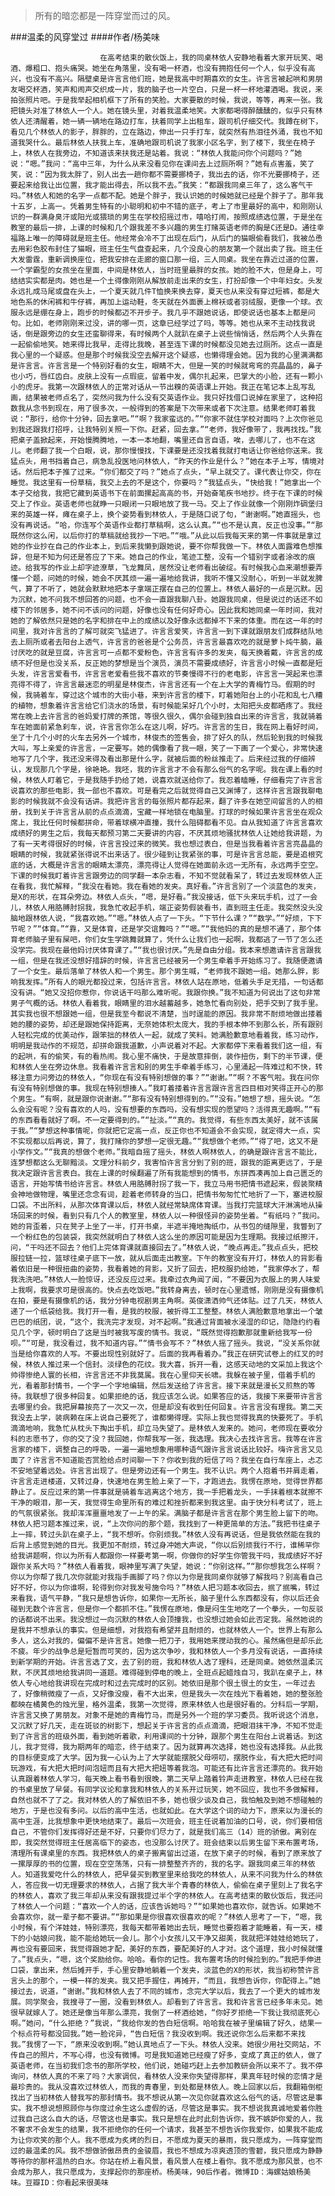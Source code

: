 > 所有的暗恋都是一阵穿堂而过的风。

###温柔的风穿堂过
####作者/杨美味

						在高考结束的散伙饭上，我的同桌林依人安静地看着大家开玩笑、喝酒、爆粗口、抱头痛哭。她坐在角落里，没有喝一杯酒，也没有拥抱任何一个人，似乎没有高兴，也没有不高兴。隔壁桌是许言言他们班，她是我高中时期喜欢的女生。许言言被起哄和男朋友喝交杯酒，笑声和闹声交织成一片，我的脑子也一片空白，只是一杯一杯地灌酒喝。我说，来拍张照片吧。于是我举起相机框下了所有的笑脸。大家要散的时候，我说，等等，再来一张。我把镜头对准了林依人一个人。她在镜头里，对着我温柔地笑。大家都喝得醉醺醺的，似乎只有林依人还清醒着，她一辆一辆地在路边打车，扶着同学上出租车，跟司机仔细交代。我蹲在树下，看见几个林依人的影子，胖胖的，立在路边，伸出一只手打车，就突然有热泪往外涌，我也不知道我哭什么。最后林依人扶我上车，准确地跟司机说了我家小区名字，到了楼下，我坐在椅子上，林依人在我旁边，不知道该来扶我还是站着。我说：“林依人我能问你个问题吗？”她说：“嗯。”我问：“高中三年，为什么从来没看见你在课间去上过厕所啊？”她有点害羞，笑了笑，说：“因为我太胖了，别人出去一趟你都不需要挪椅子，我出去的话，你不光要挪椅子，还要起来给我让出位置，我才能出得去，所以我不去。”我笑：“都跟我同桌三年了，这么客气干吗。”林依人和她的名字一点都不配。她是个胖子，我认识她的时候她就已经是个胖子了。那年我十五岁，上高一。凭着男生特有的小聪明和初中不错的底子，考上了市里最好的高中，和刚刚认识的一群满身臭汗或阳光或猥琐的男生在学校招摇过市，嘻哈打闹，按照成绩选位置，于是坐在教室的最后一排，上课的时候和几个跟我差不多兴趣的男生打赌英语老师的胸是C还是D。通往幸福路上唯一的障碍就是班主任。他经常会冷不丁出现在后门，从后门的猫眼偷看我们，我被怂恿去用彩色胶布封住了猫眼，班主任生气盘查起来，几个没良心的朋友第一个就出卖了我。班主任大发雷霆，重新调换座位，把我安排在走廊的窗口那一组，三人同桌。我坐在靠近过道的位置，一个学霸型的女孩坐在里面，中间是林依人，当时班里最胖的女孩。她的脸不大，但是身上，可结结实实都是肉。她也是一个土得像刚刚从解放前走出来的女生，打扮却像一个中年妇女。头发永远扎成马尾或盘在头上，一个夏天就几件T恤换来换去穿，夏天也从来没有穿过短裤，都是大地色系的休闲裤和牛仔裤，再加上运动鞋，冬天就在外面裹上棉袄或者羽绒服，更像一个球。衣服永远是绷在身上，跑步的时候都迈不开步子。我几乎不跟她说话，即使说话也基本上都是问句。比如，老师刚刚来过没，讲的哪一页，这章已经学过了吗，等等。她也从来不主动找我说话，倒是跟旁边的女生还蛮聊得来，有时候两个人就趴在桌子上说些悄悄话，然后两个人头靠在一起偷偷地笑。她来得比我早，走得比我晚，甚至连下课的时候都没见她去过厕所。这点一直是我心里的一个疑惑。但是那个时候我没空去解开这个疑惑，也懒得理会她。因为我的心里满满都是许言言。许言言是一个特别好看的女生，眼睛不大，但是一笑的时候就弯弯的亮晶晶的，鼻子也小巧，唇红齿白。皮肤上没有一点瑕疵，留着中发，偶尔扎起来，巴掌大的小脸，还有一颗小小的虎牙。我第一次跟林依人的正常对话从一节出糗的英语课上开始。我正在笔记本上乱写乱画，结果被老师点名了，突然问我为什么没有交英语作业。我只好找借口说掉在家里了，这种招数我从念书到现在，用了很多次，一般得到的答案是下次带来或者下次注意。结果老师盯着我说：“那行，给你十分钟，回去拿吧。”“啊？我家蛮远的。”“你家不就住学校对面吗？上次你爸见到我还跟我打招呼，让我特别关照一下你。赶紧，回去拿。”“老师，我好像带了，我再找找。”我把桌子盖掀起来，开始慢腾腾地，一本一本地翻，嘴里还自言自语，唉，去哪儿了，也不在这儿。老师翻了我一个白眼，说，那你慢慢找，下课要是还没找着我就打电话让你爸给你送来。我猛点头，用书挡着自己，病急乱投医地问林依人，“昨天的作业是什么？”她在本子上写，情境对话。然后把本子推了过来。“你们都交了吗？”她点了点头，“早上就交了。课代表让你交，你在睡觉。我这里有一份草稿，我交上去的不是这个，你要吗？”我猛点头，“快给我！”她拿出一个本子交给我，我把它藏到英语书下在前面摞起高高的书，开始奋笔疾书地抄。终于在下课的时候交上了作业。英语老师也就睁一只眼闭一只眼地放了我一马。交上了作业就像一个刚刚炸碉堡归来的英雄一样，瘫在桌子上，换个姿势看到林依人，于是随口说了句，“谢谢啊。”她直摇头，也没有再说话。“哈，你连写个英语作业都打草稿啊，这么认真。”“也不是认真，反正也没事。”“那既然你这么闲，以后你打的草稿就给我抄一下吧。”“哦。”从此以后我每天来的第一件事就是拿过她的作业抄在自己的作业本上，到后来我懒到跟她说，要不你帮我做一下。林依人面露难色想推辞，但是不知为何还是答应了下来。她自己的作业，笔迹工整，没有一个错别字或者涂改的痕迹。给我写的作业上却字迹潦草，飞龙舞凤，居然没让老师看出破绽。有时候我心血来潮想要弄懂一个题，问她的时候，她会不厌其烦一遍一遍地给我讲，我听不懂又没耐心，听到一半就发脾气，算了不听了，她就会默默地把本子拿端正摆在自己的位置上。林依人最好的一点是沉默。因为沉默，她不问我不想回答的问题，也不会一直跟我聊八卦。她跟我同桌，但是说过的话还不如楼下的邻居多，她不问不该问的问题，好像也没有任何好奇心。因此我和她同桌一年时间，我对她的了解依然只是她的名字和排在中上的成绩以及好像永远都掉不下来的体重。而在这一年的时间里，我对许言言的了解可就突飞猛进了。许言言爱笑，许言言一到下课就跟朋友们成群结队地去上厕所或者去阳台上透气，许言言的爸爸是个公务员，许言言最喜欢吃的就是萝卜炖牛腩，最讨厌吃的就是豆腐，许言言可一点都不爱粉色，许言言有许多的发夹，每天换着戴，许言言的成绩不好但是也没关系，反正她的梦想是当个演员，演员不需要成绩好，许言言小时候一直都是短头发，许言言爱看书，许言言老爱看些我不喜欢的节奏慢得不行的老电影，许言言一哭起来也漂亮得不得了，许言言最迷恋的明星是林俊杰，许言言还有一个在上大学的青梅竹马。假期的时候，我骑着车，穿过这个城市的大街小巷，来到许言言的楼下，盯着她阳台上的小花和乱七八糟的植物，想象着许言言给它们浇水的场景，有时候能呆好几个小时，太阳把头皮都晒疼了。我经常在晚上去许言言的爸妈爱打牌的茶馆，等很久很久，偶尔会碰到独自出来的许言言，我就骑着车在她面前紧急刹车，说，许言言你怎么在这儿啊，好巧。许言言的生日，我在网上看好时间，坐了十几个小时的火车去另外一个城市，林俊杰的签售会，排了好久的队，然后轮到我的时候我大叫，写上亲爱的许言言，一定要写。她的偶像看了我一眼，笑了一下画了一个爱心，非常快速地写了几个字，我还没来得及看出那是什么字，就被后面的粉丝推走了。后来经过我的仔细辨认，发现那几个字是，徐艳艳。我呸，我的许言言才不会有那么俗气的名字呢。我在课上看的时候，林依人盯着它，于是我随手扔给了她，说喜欢就送给你了。我忍着瞌睡，仔细看完了许言言说喜欢的那些电影，我一部也不喜欢。可是看完之后就觉得自己又渊博了，这样许言言跟我聊电影的时候我就不会没有话讲。我把许言言的每张照片都存起来，翻了许多在她空间留言的人的相册，找到关于许言言从前的点点滴滴，宝藏一样地锁在电脑里。打球的时候如果许言言坐在观众席上，我比任何时候都拼命，带着球横冲直撞，我什么阻碍都看不见。自从我知道了许言言喜欢成绩好的男生之后，我每天都预习第二天要讲的内容，不厌其烦地骚扰林依人让她给我讲题，为了有一天考得很好的时候，许言言投过来的微笑。我也想过表白，但是当我看着许言言亮晶晶的眼睛的时候，我就紧张得说不出来话了。很少碰到让我紧张的事，可是许言言总能，要是追根究底的话，大概是许言言的眼睛太漂亮，漂亮得让人觉得在她面前永远一无所有，永远两手空空。下课的时候我盯着许言言跟旁边的同学翻一本杂志看，不知不觉就看呆了，转过去发现林依人正在看我，我忙解释，“我没在看她。我在看她的发夹。真好看。”许言言别了一个淡蓝色的发夹，是X的形状，在耳朵旁边。林依人点头，“嗯，是好看。”我没接话，低下头来玩手机，过了一会儿，林依人用胳膊肘拐我，我急忙收起手机，端正姿势假装看书，直到班主任走。我突然没头没脑地跟林依人说，“我喜欢她。”“嗯。”林依人点了一下头。“下节什么课？”“数学。”“好烦，下下节呢？”“体育。”“靠，又是体育，还是学交谊舞吗？”“嗯。”“我他妈的真的是想不通了，那个体育老师脑子里有屎吧，你们女生学跳舞就算了，凭什么让我们也一起啊，我都逃了一节了怎么还没学完。我现在最他妈讨厌体育课了。”“我也很讨厌。”先是自由分组。我本来想邀请许言言跟我一组，但是在我还没想好措辞的时候，许言言已经被另一个男生牵着手开始练习了。我随便邀请了一个女生。最后落单了林依人和一个男生。那个男生喊，“老师我不跟她一组。她那么胖，影响我发挥。”所有人的眼光都投过来，包括许言言。林依人站在原地，低着头手足无措，一句话都没有讲。“她又没招你惹你，你说话干吗那么难听呢。我跟你换。”我不知道为何说出了这句非常男子气概的话。林依人看着我，眼睛里的泪水越蓄越多，她急忙看向别处，把手交到了我手里。其实我也很不想跟她一组，但是我至今都说不清楚，当时逞能的原因。我非常不耐烦地做出搂着她的腰的姿势，却还是跟她保持距离，无奈她体积太庞大，我的手根本伸不到那么长，所有跟别人轻松完成的优美动作，跟笨拙的林依人一起，就成了笑料。她满脸歉意地看着我，练习动作，明明是我动作的不规范，却拼命跟我道歉，小声说着对不起。大家都停下来看着我们这一组，有的起哄，有的偷笑，有的看热闹。我心里不痛快，于是故意摔倒，装作扭伤，剩下的半节课，便和林依人坐在旁边休息。我看着许言言和别的男生手牵着手练习，心里涌起一阵难过和不快，转移注意力问旁边的林依人，“你现在有没有特别想做的事？”“谢谢。”“啊？不客气啦。我在问你有没有特别想做的事。我现在特别想揍人。”我盯着搂着许言言跟许言言四目相对笑得正开心的那个男生。“有啊，就是跟你说谢谢。”“那有没有特别想得到的。”“没有。”她想了想，摇头说。“怎么会没有呢？没有喜欢的人吗，没有想要的东西吗，没有想实现的愿望吗？活得真无趣啊。”“有的东西看看就好了啊。不一定要得到的。”“扯淡。”“真的。我觉得，有些东西太美好，就不该属于我。”“梦想这种事情呢，你就把它定高一点，反正你也不知道会不会实现，就定得大一点，实不实现都以后再说，算了，我打赌你的梦想一定很无趣。”“我想做个老师。”“得了吧，这又不是小学作文。”“我真的想做个老师。”我暗自摇了摇头，林依人啊林依人，的确是跟许言言不能比，连梦想都这么无聊黯淡。文理分科前夕，我害怕许言言分到了别的班，跟我的距离更远了，于是我决定跟许言言表白。我在上课的时候翻遍了所有我能想到的情书，东拼西凑再加上自己匮乏的语言，开始写情书给许言言。林依人用胳膊肘拐了我一下，我立马用书把情书遮起来，假装聚精会神地做物理，嘴里还念念有词，趁着老师转身的当口，把情书匆匆忙忙地折了一下，塞进校服口袋。不出所料，从那次体育课以后，林依人就经常缺席体育课。当我打完篮球大汗淋漓地从操场回来的时候，看到只有几个人的教室里，林依人以一种很怪异的姿势坐着。“有纸吗？”我问。她的背歪着，只在凳子上坐了一半，打开书桌，半遮半掩地掏纸巾，从书包的缝隙里，我瞥到了一个粉红色的包装袋，我突然就明白了林依人这么坐的原因可能是因为生理期。我接过纸擦汗，问，“干吗还不回去？他们上完体育课就直接回去了。”林依人说，“晚点再走。”我点点头，把校服拉链一拉，篮球往桌子底下一放，就从后面走出教室。下午的教室没有开灯，林依人的背影看着依旧是一种很扭曲的姿势，我看着她的背影，又折了回去，把校服扔给她，“我家停水了，帮我洗洗吧。”林依人一脸惊讶，还没反应过来。我牵过衣角闻了闻，“不要因为衣服上的男人味爱上我啊，我要求可是很高的。快点去吃饭吧。”我转身离去，顿时在心里遗憾，刚刚是没有摄像机在拍，要是有摄像机的话，我分分钟电视剧男主角啊。英俊潇洒帅气还体贴。过了几天，林依人递了一个纸袋给我。我打开一看，是我的校服，被折得工工整整。林依人满脸歉意地拿出一个皱巴巴的纸团，说，“这个，我洗完才发现，对不起啊。”我通过背面被水浸湿的印记，隐隐约约看见几个字，顿时明白了这是当时被我写废的情书。我说，“既然觉得抱歉那就重新给我写一份呗。”“可是，我没看过，我不知道内容。”“情书会写不？”林依人摇了摇头。我说，“没关系你就当是给你喜欢的人写。不要出现性别就好了。后面的我再看着办。”我正在研究试卷上的红叉的时候，林依人推过来一个信封。淡绿色的花纹。我大喜，拆开一看，这感天动地的文采加上我这个帅得惨绝人寰的长相，许言言还不非我莫属。我在心里仰天长啸。我躲在被子里，借着手机的光，看着那封情书，一个字一个字地编辑，然后发送给了许言言。接下来就是漫长又煎熬的等待。我联想了很多种回复。如果拒绝的话，我应该怎么说。如果答应的话，我接下来要带许言言去哪里约会。我把屏幕按亮了一次又一次，但是却没有收到任何回复。许言言没有理我。第二天我没去上学，装病赖在床上说自己要死了，谁都懒得理。实际上我也觉得我真的快要死了。手机滴滴地响，我急忙从枕头下掏出手机，却立马失望了。是林依人发来的。她问，老师现在要收分科的志愿书了，你的交了没？我回她，你帮我写一张，我选理。我决心去找许言言。我等在许言言家的楼下，调整自己的呼吸，一遍一遍地想象用哪种语气跟许言言说话比较好。嗨许言言又见面了？许言言不知道能否赏脸给点时间聊一下？你收到我的短信了吗？我坐在自行车座上，忐忑不安地望着远处。许言言出现了。但是旁边还有一个男生。我不认识。两个人抱着书并肩走着，许言言走进楼道，又转过身，快速地在男生脸上亲了一下，才跑进去。我愣在原地，觉得世界都静止了。反应过来的第一件事就是骑着车逃离这个地方，我一手把着龙头，一手抹着根本就擦不干净的眼泪，那一天，我觉得生命里所有的难过和挫折都来到我这里。由于快分科考试了，班上的气氛很紧张。我却浑浑噩噩地发了一上午的呆。满脑子都是许言言在那个男生脸上留下的吻。林依人把习题本推过来，说，“上次你问的那个题，我找到了一种更简单的方法。”我把书往桌子上一摔，转过头趴在桌子上，“我不想听。你别烦我。”林依人没有再说话，但是我依然能在我的后背上感觉到她的目光。我更加不耐烦，转过身冲她大声说，“你以后别烦我行不行，谁稀罕你给我讲题啊，你以为所有人都跟你一样要考第一啊，你做你的好学生你管我干吗，我成绩好不好跟你关系大吗？”林依人看着我，眼神里写满了失望，她说：“你别这样。”“那你想我怎么样啊？你以为你帮了我几次你就能对我指手画脚了吗？你以为你是我同桌你就够了解我吗？别高看自己好不好，你以为你谁啊，轮得到你对我发号施令吗？”林依人把习题本收回去，抿了抿嘴，转过来看我，语气平静，“我只是想告诉你，如果你一无所长，脑子里什么东西都没有，你以后还会碰到无数个许言言，但是你一个都抓不住。”我愣在原地，像是闷生生地吃了一个拳头，一句反驳的话都说不出来。我没想过一向沉默的林依人会顶撞我，也没想过她会如此否定我。虽然她说的是我并不想承认的事实。但是细想，对我抱有希望并且耐烦的，也就林依人一个。世界上有那么多人，这么对我的，偏偏不是许言言。她像一把刀子，我用她来搅动我的心。虽然痛但是却乐此不疲。年少的战争总是短暂而可笑的，因为这次争吵，我和林依人一个多月没有说话，一直持续到新学期的开始。许言言选了文，去了别的班，我和林依人选了理科，还是同桌。她依然温柔沉默，不厌其烦地给我讲同一道题。难得碰到停电的晚上，全班点起蜡烛自习，我趴在桌子上，林依人专心地给我讲现在完成时和过去完成时的区别。她依旧是那个很土很土的女生，一年过去了，好像稍微瘦了一点，又好像没瘦，看不大出来，但是我头一次在烛光下看着她，她的整张脸都映在橘黄色的烛光里，格外温柔，我第一次觉得，原来林依人也是很好看的。分科后一学期，许言言又换了男朋友。对象不是她的青梅竹马，而是另外一个班的学习委员。我听说这个消息，又沉默了好几天，走在斑驳的树影下，想起关于许言言的点点滴滴，把眼泪抹干净，不知不觉走到了许言言的班级外面，看到她听着歌，利用课间的十分钟，跟那个男生在阳台上说着话。到这儿，我才觉得，我为期两年的暗恋，终于结束了。因为就算再次选择，她也没有选择我。从此我的目标便变成了大学。因为我一心认为上了大学就能摆脱父母唠叨，摆脱作业，有大把大把时间玩游戏，有大把大把时间泡妞而且有大把大把妞等着我泡。可能还有比许言言还漂亮的。我开始认真跟着林依人学习，每天晚上看书看到很晚，第二天早上踏着铃声走进教室，林依人已经在我的书桌里放了早餐。有同学议论和拿我和林依人的关系开过玩笑，她不回应，我也不多做解释，自然也就不了了之。我对林依人的了解依旧不多，她也很少谈及自己，我怕触及到她不想碰触的地方，于是也没有多问。以后的高中生活，也就如此。在大学这个词的动力下，原来以为漫长的高中生涯，比我想象中更快地结束了。最后一次班会，班主任说着加油的口号，说，你们要相信自己，不管你们发挥得好还是不好，只要你们尽力了，就是我们高三（14）班的骄傲。离别在即，我突然觉得班主任居高临下的姿态，也没那么讨厌了。班会结束以后男生留下来布置考场，清理所有课桌里的东西。我把林依人的桌子搬离留出过道，在放下桌子的时候，看到了原来放了一摞厚厚的书的位置，现在空空荡荡，只有一排整整齐齐的，我的名字。跟我同桌三年的林依人。知道我爱吃什么的林依人，把早餐买到教室里来给我吃的林依人，从来不问我为什么的林依人，答应我一切无理要求的林依人，占据了我大半个青春的林依人，偷偷在桌子里刻上了我名字的林依人，喜欢了我三年却从来没有跟我提过半个字的林依人。在高考结束的散伙饭后，我还问了林依人一个问题：“喜欢一个人的话，应该告诉她吗？”“如果她也喜欢你，就告诉。如果她不会喜欢你，就一辈子都不要讲。”“那如果是你很喜欢很喜欢的呢？”林依人思考了一下，“嗯，我小时候，有个洋娃娃，特别漂亮，我每天都带着她出去玩，睡觉也要抱着才能睡着，有一天，楼下的小姑娘问我，能不能给她玩一会儿。那个小女孩儿又干净又甜美，我就把洋娃娃给她玩了，再也没有要回来，我觉得跟她才配，美好的东西，要配美好的人才对。这个道理，我小时候就懂了。”我点头，“嗯，这个奖励给你。哈哈。看你的记性。我布置考场的时候捡到的。”我把手伸进口袋，拿出来，然后摊开手，手心里安静地躺着一个发夹，淡蓝色的X的形状，我当初称赞许言言头上的那个，一模一样的发夹。我又把手握住，再摊开，“而且，我想告诉你，你配得上。”她接过去，说道，“谢谢。”我和林依人去了不同的城市，念完大学以后，我去了一个更大的城市发展。同学聚会，我搜寻了一圈，没看到林依人。却看到了许言言。我和许言言已经多年未见。她很早就嫁人了。她还是像当年那么漂亮，我倒了一杯酒给她，“你好歹拒绝一下我让我彻底死心啊。”她问，“什么拒绝？”我说，“我给你发的告白短信啊。哈哈我在被子里编辑了好久，结果一个标点符号都没回我。”她一脸诧异，“告白短信？我没收到啊。我还说你怎么后来都不来找我。”我愣了一下，“原来没收到啊。”她认真地点了一下头。林依人没来。她很少用社交网站，不传自己的照片，不写心得，也没有微博。可是我知道她已经瘦了好多，变成了真正的依人，做了英语老师，在当初我们念书的那所学校，他们说，她碰巧赶上去参加教研会所以来不了。我不停询问，林依人真的不来了吗？大家调侃，看林依人没来你失望得那样，果真年轻时候的恋情才是最珍贵的。我从没喜欢过林依人，而我的青春里，到处都是林依人。晚上回家以后，我翻箱倒柜找出了当初林依人替我写的那封情书。我不想说从第一次见你就喜欢这么俗气的话，尽管这是事实。我不想说想照顾你与你度过余生这么虚假的话，尽管这是事实。我不想说我真诚地爱着你胜过我自己这么自大的话，尽管这也是事实。我只是想在此时此刻告诉你，我不嫉妒你爱的人，我不奢求不会发生的结果，我不拒绝你的任何一个请求，我甚至不想告诉你我爱你，如果我不能成为让你欢笑的那个人。我不愿成为炙烤的烈日，不愿成为夏天的暴雨，我只愿成为，一阵穿堂而过的最温柔的风。我不想做骄傲昂贵的金骏眉，我也不想成为凉爽透顶的雪碧，我只愿成为静静等待你的那杯温热的白水。你站在桥上看风景，看风景人在楼上看你。我不愿成为那风景，也不会成为那人，我只愿成为，支撑起你的那座桥。杨美味，90后作者。微博ID：海螺姑娘杨美味。豆瓣ID：你看起来很美味 